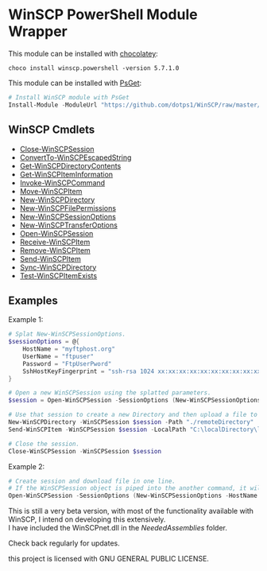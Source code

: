 # WinSCP PowerShell Module Wrapper

This module can be installed with [chocolatey](https://chocolatey.org/packages/winscp.powershell/5.7.1.0):
```
choco install winscp.powershell -version 5.7.1.0
```

This module can be installed with [PsGet](http://psget.net/):
```PowerShell
# Install WinSCP module with PsGet
Install-Module -ModuleUrl "https://github.com/dotps1/WinSCP/raw/master/WinSCPv5.7.1.0.zip" -ModuleName WinSCP -Type ZIP
```

## WinSCP Cmdlets

* [Close-WinSCPSession](https://github.com/dotps1/WinSCP/wiki/Close-WinSCPSession)
* [ConvertTo-WinSCPEscapedString](https://github.com/dotps1/WinSCP/wiki/ConvertTo-WinSCPEscapedString)
* [Get-WinSCPDirectoryContents](https://github.com/dotps1/WinSCP/wiki/Get-WinSCPDirectoryContents)
* [Get-WinSCPItemInformation](https://github.com/dotps1/WinSCP/wiki/Get-WinSCPItemInformation)
* [Invoke-WinSCPCommand](https://github.com/dotps1/WinSCP/wiki/Invoke-WinSCPCommand)
* [Move-WinSCPItem](https://github.com/dotps1/WinSCP/wiki/Move-WinSCPItem)
* [New-WinSCPDirectory](https://github.com/dotps1/WinSCP/wiki/New-WinSCPDirectory)
* [New-WinSCPFilePermissions](https://github.com/dotps1/WinSCP/wiki/New-WinSCPFilePermissions)
* [New-WinSCPSessionOptions](https://github.com/dotps1/WinSCP/wiki/New-WinSCPSessionOptions)
* [New-WinSCPTransferOptions](https://github.com/dotps1/WinSCP/wiki/New-WinSCPTransferOptions)
* [Open-WinSCPSession](https://github.com/dotps1/WinSCP/wiki/Open-WinSCPSession)
* [Receive-WinSCPItem](https://github.com/dotps1/WinSCP/wiki/Receive-WinSCPItem)
* [Remove-WinSCPItem](https://github.com/dotps1/WinSCP/wiki/Remove-WinSCPItem)
* [Send-WinSCPItem](https://github.com/dotps1/WinSCP/wiki/Send-WinSCPItem)
* [Sync-WinSCPDirectory](https://github.com/dotps1/WinSCP/wiki/Sync-WinSCPDirectory)
* [Test-WinSCPItemExists](https://github.com/dotps1/WinSCP/wiki/Test-WinSCPItemExists)


## Examples

Example 1:

```PowerShell
# Splat New-WinSCPSessionOptions.
$sessionOptions = @{
	HostName = "myftphost.org"
	UserName = "ftpuser"
	Password = "FtpUserPword"
	SshHostKeyFingerprint = "ssh-rsa 1024 xx:xx:xx:xx:xx:xx:xx:xx:xx:xx:xx:xx:xx:xx:xx:xx"
}

# Open a new WinSCPSession using the splatted parameters.
$session = Open-WinSCPSession -SessionOptions (New-WinSCPSessionOptions @sessionOptions)

# Use that session to create a new Directory and then upload a file to it.
New-WinSCPDirectory -WinSCPSession $session -Path "./remoteDirectory"
Send-WinSCPItem -WinSCPSession $session -LocalPath "C:\localDirectory\localFile.txt" -RemotePath "./remoteDirectory/"

# Close the session.
Close-WinSCPSession -WinSCPSession $session
```

Example 2:
```PowerShell
# Create session and download file in one line.
# If the WinSCPSession object is piped into the another command, it will auto close the session after the command completes.
Open-WinSCPSession -SessionOptions (New-WinSCPSessionOptions -HostName "myftphost.org" -UserName "ftpUser" -Password "MyPassword" -Protocol Ftp) | Receive-WinSCPItem -RemotePath "./file.txt" -LocalPath "C:\folder\"
```

This is still a very beta version, with most of the functionality available with WinSCP, I intend on developing this extensively.  
I have included the WinSCPnet.dll in the _NeededAssemblies_ folder.

Check back regularly for updates.


this project is licensed with GNU GENERAL PUBLIC LICENSE.